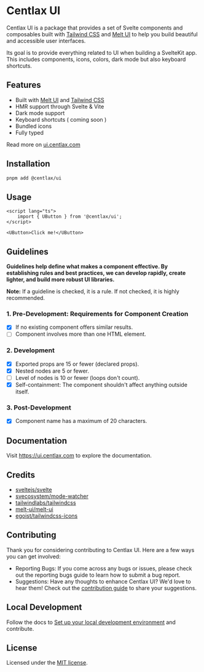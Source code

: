# Centlax UI

Centlax UI is a package that provides a set of Svelte components and composables built with [Tailwind CSS](https://tailwindcss.com/) and [Melt UI](https://melt-ui.com/) to help you build beautiful and accessible user interfaces.

Its goal is to provide everything related to UI when building a SvelteKit app. This includes components, icons, colors, dark mode but also keyboard shortcuts.

## Features

- Built with [Melt UI](https://melt-ui.com) and [Tailwind CSS](https://tailwindcss.com/)
- HMR support through Svelte & Vite
- Dark mode support
- Keyboard shortcuts ( coming soon )
- Bundled icons
- Fully typed

Read more on [ui.centlax.com](https://ui.centlax.com)

## Installation

```bash
pnpm add @centlax/ui
```

## Usage

```svelte
<script lang="ts">
	import { UButton } from '@centlax/ui';
</script>

<UButton>Click me!</UButton>
```

## Guidelines

**Guidelines help define what makes a component effective. By establishing rules and best practices, we can develop rapidly, create lighter, and build more robust UI libraries.**

**Note:** If a guideline is checked, it is a rule. If not checked, it is highly recommended.

### 1. Pre-Development: Requirements for Component Creation

- [x] If no existing component offers similar results.
- [ ] Component involves more than one HTML element.

### 2. Development

- [x] Exported props are 15 or fewer (declared props).
- [x] Nested nodes are 5 or fewer.
- [ ] Level of nodes is 10 or fewer (loops don't count).
- [x] Self-containment: The component shouldn't affect anything outside itself.

### 3. Post-Development

- [x] Component name has a maximum of 20 characters.

## Documentation

Visit https://ui.centlax.com to explore the documentation.

## Credits

- [sveltejs/svelte](https://github.com/sveltejs/svelte)
- [svecosystem/mode-watcher](https://github.com/svecosystem/mode-watcher)
- [tailwindlabs/tailwindcss](https://github.com/tailwindlabs/tailwindcss)
- [melt-ui/melt-ui](https://github.com/melt-ui/melt-ui)
- [egoist/tailwindcss-icons](https://github.com/egoist/tailwindcss-icons)

## Contributing

Thank you for considering contributing to Centlax UI. Here are a few ways you can get involved:

- Reporting Bugs: If you come across any bugs or issues, please check out the reporting bugs guide to learn how to submit a bug report.
- Suggestions: Have any thoughts to enhance Centlax UI? We'd love to hear them! Check out the [contribution guide](https://ui.centlax.com/start/contribute) to share your suggestions.

## Local Development

Follow the docs to [Set up your local development environment](https://ui.centlax.com/start/contribute#local-dev-setup) and contribute.

## License

Licensed under the [MIT license](https://github.com/centlax/ui/blob/dev/LICENSE.md).
